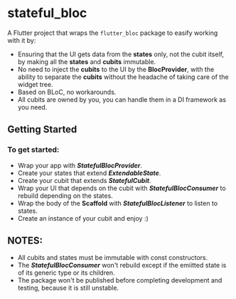 # stateful_bloc

A Flutter project that wraps the `flutter_bloc` package to easify working with it by:

- Ensuring that the UI gets data from the **states** only, not the cubit itself, by making all the **states** and **cubits** immutable.
- No need to inject the **cubits** to the UI by the **BlocProvider**, with the ability to separate the **cubits** without the headache of taking care of the widget tree.
- Based on BLoC, no workarounds.
- All cubits are owned by you, you can handle them in a DI framework as you need.

## Getting Started

### To get started:

- Wrap your app with ***StatefulBlocProvider***.
- Create your states that extend ***ExtendableState***.
- Create your cubit that extends ***StatefulCubit***.
- Wrap your UI that depends on the cubit with ***StatefulBlocConsumer*** to rebuild depending on the states.
- Wrap the body of the **Scaffold** with ***StatefulBlocListener*** to listen to states. 
- Create an instance of your cubit and enjoy :)

## NOTES:

- All cubits and states must be immutable with const constructors.
- The ***StatefulBlocConsumer*** won't rebuild except if the emiitted state is of its generic type or its children.
- The package won't be published before completing development and testing, because it is still unstable.
